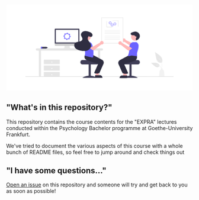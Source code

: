 ![logo](lecture/static/undraw_Processing_re_tbdu.png)

## "What's in this repository?"

This repository contains the course contents for the "EXPRA" lectures conducted within the Psychology Bachelor programme at Goethe-University Frankfurt.

We've tried to document the various aspects of this course with a whole bunch of README files, so feel free to jump around and check things out


## "I have some questions..."

[Open an issue]() on this repository and someone will try and get back to you as soon as possible!